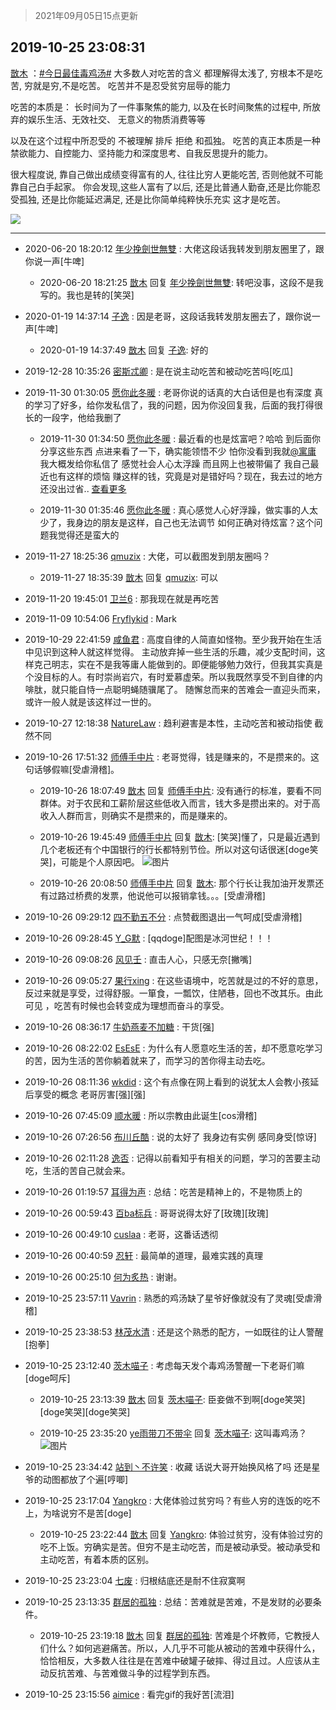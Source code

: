 > 2021年09月05日15点更新
<link rel="stylesheet" href="https://cdn.jsdelivr.net/gh/taotie6/sampleJSON@main/css/photo_show.css">


 ## 2019-10-25 23:08:31 

 [㪚木](https://www.coolapk.com/feed/14503501?shareKey=Y2ViYjNlNTVkMWQ2NjEzMTc0ZTY~) ：<a class="feed-link-tag" href="/t/今日最佳毒鸡汤?type=0">#今日最佳毒鸡汤#</a>
大多数人对吃苦的含义
都理解得太浅了,
穷根本不是吃苦,
穷就是穷,不是吃苦。
吃苦并不是忍受贫穷屈辱的能力

吃苦的本质是：
长时间为了一件事聚焦的能力,
以及在长时间聚焦的过程中,
所放弃的娱乐生活、无效社交、
无意义的物质消费等等<!--break-->

以及在这个过程中所忍受的
不被理解 排斥 拒绝 和孤独。
吃苦的真正本质是一种禁欲能力、自控能力、坚持能力和深度思考、自我反思提升的能力。 

很大程度说,
靠自己做出成绩变得富有的人,
往往比穷人更能吃苦,
否则他就不可能靠自己白手起家。
你会发现,这些人富有了以后,
还是比普通人勤奋,还是比你能忍受孤独,
还是比你能延迟满足,
还是比你简单纯粹快乐充实
这才是吃苦。 

<div class="album">
<img class="img-item" src="https://image.coolapk.com/feed/2019/1025/22/1081091_b6578bc4_5366_0298@384x216.gif" />
</div>

 ------- 

- 2020-06-20 18:20:12 [年少挽劍世無雙](uid=1689912) : 大佬这段话我转发到朋友圈里了，跟你说一声[牛啤] 

    - 2020-06-20 18:21:25 [㪚木](uid=1081091) 回复 [年少挽劍世無雙](uid=1689912): 转吧没事，这段不是我写的。我也是转的[笑哭] 

- 2020-01-19 14:37:14 [子逸](uid=873630) : 因是老哥，这段话我转发朋友圈去了，跟你说一声[牛啤] 

    - 2020-01-19 14:37:49 [㪚木](uid=1081091) 回复 [子逸](uid=873630): 好的 

- 2019-12-28 10:35:26 [密斯忒卿](uid=751394) : 是在说主动吃苦和被动吃苦吗[吃瓜] 

- 2019-11-30 01:30:05 [愿你此冬暖](uid=2072482) : 老哥你说的话真的大白话但是也有深度 真的学习了好多，给你发私信了，我的问题，因为你没回复我，后面的我打得很长的一段字，他给我删了 

    - 2019-11-30 01:34:50 [愿你此冬暖](uid=2072482) : 最近看的也是炫富吧？哈哈 到后面你分享这些东西 点进来看了一下，确实能领悟不少 怕你没看到我就<a class="feed-link-uname" href="/u/寓庸">@寓庸</a>  我大概发给你私信了 感觉社会人心太浮躁 而且网上也被带偏了 我自己最近也有这样的烦恼 赚这样的钱，究竟是对是错好吗？现在，我去过的地方还没出过省.. <a href="/feed/replyList?id=98763915">查看更多</a> 

    - 2019-11-30 01:35:46 [愿你此冬暖](uid=2072482) : 真心感觉人心好浮躁，做实事的人太少了，我身边的朋友是这样，自己也无法调节 如何正确对待炫富？这个问题我觉得还是蛮大的 

- 2019-11-27 18:25:36 [qmuzix](uid=1476942) : 大佬，可以截图发到朋友圈吗？ 

    - 2019-11-27 18:35:39 [㪚木](uid=1081091) 回复 [qmuzix](uid=1476942): 可以 

- 2019-11-20 19:45:01 [卫兰6](uid=1286107) : 那我现在就是再吃苦 

- 2019-11-09 10:54:06 [Fryflykid](uid=577188) : Mark 

- 2019-10-29 22:41:59 [咸鱼君](uid=573545) : 高度自律的人简直如怪物。至少我开始在生活中见识到这种人就这样觉得。
主动放弃掉一些生活的乐趣，减少支配时间，这样克己明志，实在不是我等庸人能做到的。即便能够勉力效行，但我其实真是个没目标的人。有时崇尚岩穴，有时爱慕虚荣。所以我既然享受不到自律的内啡肽，就只能自恃一点聪明蝇随骥尾了<!--break-->。
随懈怠而来的苦难会一直迎头而来，或许一般人就是该这样过一世的。 

- 2019-10-27 12:18:38 [NatureLaw](uid=1542912) : 趋利避害是本性，主动吃苦和被动指使
截然不同 

- 2019-10-26 17:51:32 [师傅手中片](uid=1467971) : 老哥觉得，钱是赚来的，不是攒来的。这句话够假嘛[受虐滑稽]。 

    - 2019-10-26 18:07:49 [㪚木](uid=1081091) 回复 [师傅手中片](uid=1467971): 没有通行的标准，要看不同群体。对于农民和工薪阶层这些低收入而言，钱大多是攒出来的。对于高收入人群而言，则确实不是攒来的，而是赚来的。 

    - 2019-10-26 19:45:49 [师傅手中片](uid=1467971) 回复 [㪚木](uid=1081091): [笑哭]懂了，只是最近遇到几个老板还有个中国银行的行长都特别节俭。所以对这句话很迷[doge笑哭]，可能是个人原因吧。 ![图片](https://image.coolapk.com/feed/2019/1026/19/1467971_20d88240_0348_3684@720x458.jpeg)

    - 2019-10-26 20:08:50 [师傅手中片](uid=1467971) 回复 [㪚木](uid=1081091): 那个行长让我加油开发票还有过路过桥费的发票，他说他可以报销拿钱。。。[受虐滑稽] 

- 2019-10-26 09:29:12 [四不勤五不分](uid=1358144) : 点赞截图退出一气呵成[受虐滑稽] 

- 2019-10-26 09:28:45 [Y_G默](uid=1158219) : [qqdoge]配图是冰河世纪！！！ 

- 2019-10-26 09:08:26 [风见壬](uid=1512297) : 直击人心，只感无奈[撇嘴] 

- 2019-10-26 09:05:27 [果行xing](uid=2409387) : 在这些语境中，吃苦就是过的不好的意思，反过来就是享受，过得舒服。一箪食，一瓢饮，住陋巷，回也不改其乐。由此可见 ，吃苦有时候也会转变成为理想而奋斗的享受。 

- 2019-10-26 08:36:17 [牛奶燕麦不加糖](uid=633325) : 干货[强] 

- 2019-10-26 08:22:02 [EsEsE](uid=577260) : 为什么有人愿意吃生活的苦，却不愿意吃学习的苦，因为生活的苦你躺着就来了，而学习的苦你得主动去吃。 

- 2019-10-26 08:11:36 [wkdid](uid=872292) : 这个有点像在网上看到的说犹太人会教小孩延后享受的概念 老哥厉害[强][强] 

- 2019-10-26 07:45:09 [顺水暖](uid=2030768) : 所以宗教由此诞生[cos滑稽] 

- 2019-10-26 07:26:56 [布川丘酷](uid=2042016) : 说的太好了 我身边有实例 感同身受[惊讶] 

- 2019-10-26 02:11:28 [逸否](uid=2397582) : 记得以前看知乎有相关的问题，学习的苦要主动吃，生活的苦自己就会来。 

- 2019-10-26 01:19:57 [耳得为声](uid=2220905) : 总结：吃苦是精神上的，不是物质上的 

- 2019-10-26 00:59:43 [百ba标兵](uid=1436451) : 哥哥说得太好了[玫瑰][玫瑰] 

- 2019-10-26 00:49:10 [cuslaa](uid=2167101) : 老哥，这番话透彻 

- 2019-10-26 00:40:59 [忍轩](uid=1249440) : 最简单的道理，最难实践的真理 

- 2019-10-26 00:25:10 [何为炙热](uid=2219821) : 谢谢。 

- 2019-10-25 23:57:11 [Vavrin](uid=460855) : 熟悉的鸡汤缺了星爷好像就没有了灵魂[受虐滑稽] 

- 2019-10-25 23:38:53 [林茂水清](uid=2077614) : 还是这个熟悉的配方，一如既往的让人警醒[抱拳] 

- 2019-10-25 23:12:40 [茨木喵子](uid=2155035) : 考虑每天发个毒鸡汤警醒一下老哥们嘛[doge呵斥] 

    - 2019-10-25 23:13:39 [㪚木](uid=1081091) 回复 [茨木喵子](uid=2155035): 臣妾做不到啊[doge笑哭][doge笑哭][doge笑哭] 

    - 2019-10-25 23:35:20 [ye雨带刀不带伞](uid=1719173) 回复 [茨木喵子](uid=2155035): 这叫毒鸡汤？ ![图片](https://image.coolapk.com/feed/2019/1025/23/1719173_b699f99d_7709_9124@246x174.gif)

- 2019-10-25 23:34:42 [站到丶不许笑](uid=1165627) : 收藏  话说大哥开始换风格了吗  还是星爷的动图都放了个遍[哼唧] 

- 2019-10-25 23:17:04 [Yangkro](uid=2053930) : 大佬体验过贫穷吗？有些人穷的连饭的吃不上，为啥说穷不是苦[doge] 

    - 2019-10-25 23:22:44 [㪚木](uid=1081091) 回复 [Yangkro](uid=2053930): 体验过贫穷，没有体验过穷的吃不上饭。穷确实是苦。但穷不是主动吃苦，而是被动承受。被动承受和主动吃苦，有着本质的区别。 

- 2019-10-25 23:23:04 [七废](uid=1749152) : 归根结底还是耐不住寂寞啊 

- 2019-10-25 23:13:35 [群居的孤独](uid=627936) : 总结：苦难就是苦难，不是发财的必要条件。 

    - 2019-10-25 23:19:18 [㪚木](uid=1081091) 回复 [群居的孤独](uid=627936): 苦难是个坏教师，它教授人们什么？如何逃避痛苦。所以，人几乎不可能从被动的苦难中获得什么，恰恰相反，大多数人往往是在苦难中破罐子破摔、得过且过。人应该从主动反抗苦难、与苦难做斗争的过程学到东西。 

- 2019-10-25 23:15:56 [aimice](uid=1745039) : 看完gif的我好苦[流泪] 

